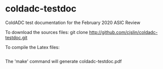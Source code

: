 # coldadc-testdoc
ColdADC test documentation for the February 2020 ASIC Review


To download the sources files:
  git clone http://github.com/cjslin/coldadc-testdoc.git



To compile the Latex files:
``` make
```
The 'make' command will generate coldadc-testdoc.pdf



